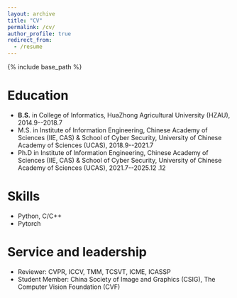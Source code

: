 ```yaml
---
layout: archive
title: "CV"
permalink: /cv/
author_profile: true
redirect_from:
  - /resume
---
```


{% include base_path %}

Education
======
* <strong>B.S.</strong> in College of Informatics, HuaZhong Agricultural University (HZAU), 2014.9--2018.7
* M.S. in Institute of Information Engineering, Chinese Academy of Sciences (IIE, CAS) & School of Cyber Security, University of Chinese Academy of Sciences (UCAS), 2018.9--2021.7
* Ph.D in Institute of Information Engineering, Chinese Academy of Sciences (IIE, CAS) & School of Cyber Security, University of Chinese Academy of Sciences (UCAS), 2021.7--2025.12
.12
  
Skills
======
* Python, C/C++
* Pytorch
  
  
Service and leadership
======
* Reviewer: CVPR, ICCV, TMM, TCSVT, ICME, ICASSP
* Student Member:  China Society of Image and Graphics (CSIG), The Computer Vision Foundation (CVF)
